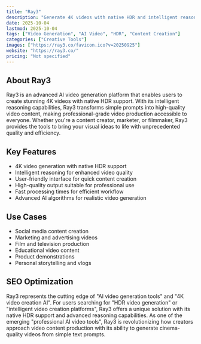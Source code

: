 ```yaml
---
title: "Ray3"
description: "Generate 4K videos with native HDR and intelligent reasoning."
date: 2025-10-04
lastmod: 2025-10-04
tags: ["Video Generation", "AI Video", "HDR", "Content Creation"]
categories: ["Creative Tools"]
images: ["https://ray3.co/favicon.ico?v=20250925"]
website: "https://ray3.co/"
pricing: "Not specified"
---
```


## About Ray3

Ray3 is an advanced AI video generation platform that enables users to create stunning 4K videos with native HDR support. With its intelligent reasoning capabilities, Ray3 transforms simple prompts into high-quality video content, making professional-grade video production accessible to everyone. Whether you're a content creator, marketer, or filmmaker, Ray3 provides the tools to bring your visual ideas to life with unprecedented quality and efficiency.

## Key Features

- 4K video generation with native HDR support
- Intelligent reasoning for enhanced video quality
- User-friendly interface for quick content creation
- High-quality output suitable for professional use
- Fast processing times for efficient workflow
- Advanced AI algorithms for realistic video generation

## Use Cases

- Social media content creation
- Marketing and advertising videos
- Film and television production
- Educational video content
- Product demonstrations
- Personal storytelling and vlogs

## SEO Optimization

Ray3 represents the cutting edge of "AI video generation tools" and "4K video creation AI". For users searching for "HDR video generation" or "intelligent video creation platforms", Ray3 offers a unique solution with its native HDR support and advanced reasoning capabilities. As one of the emerging "professional AI video tools", Ray3 is revolutionizing how creators approach video content production with its ability to generate cinema-quality videos from simple text prompts.